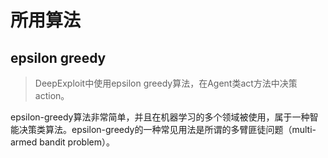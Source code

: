 # 所用算法

## epsilon greedy

>DeepExploit中使用epsilon greedy算法，在Agent类act方法中决策action。

epsilon-greedy算法非常简单，并且在机器学习的多个领域被使用，属于一种智能决策类算法。epsilon-greedy的一种常见用法是所谓的多臂匪徒问题（multi-armed bandit problem）。

